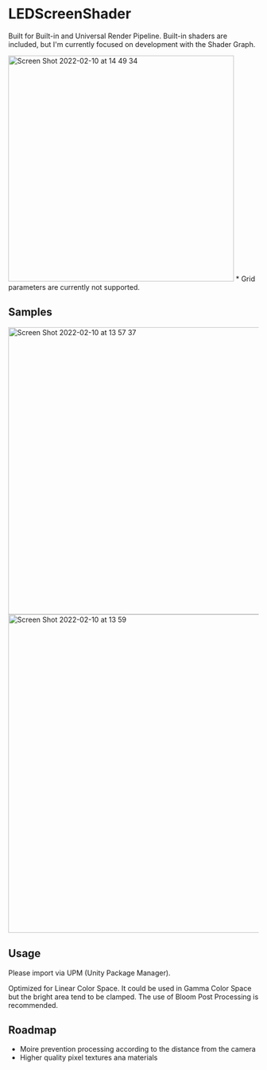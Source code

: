 # LEDScreenShader

Built for Built-in and Universal Render Pipeline.
Built-in shaders are included, but I'm currently focused on development with the Shader Graph.

<img width="454" alt="Screen Shot 2022-02-10 at 14 49 34" src="https://user-images.githubusercontent.com/113725/153345725-990ba8da-07cd-4d51-a9e0-4c4500b4ca18.png">
* Grid parameters are currently not supported.

## Samples
<img width="577" alt="Screen Shot 2022-02-10 at 13 57 37" src="https://user-images.githubusercontent.com/113725/153345784-378ab0e4-3e55-4e2c-8149-d437d9c11def.png">
<img width="640" alt="Screen Shot 2022-02-10 at 13 59" src="https://user-images.githubusercontent.com/113725/153346605-d261c567-1d2c-4da7-9944-623f21abde96.png">

## Usage
Please import via UPM (Unity Package Manager).

Optimized for Linear Color Space. It could be used in Gamma Color Space but the bright area tend to be clamped.
The use of Bloom Post Processing is recommended.

## Roadmap
* Moire prevention processing according to the distance from the camera
* Higher quality pixel textures ana materials
